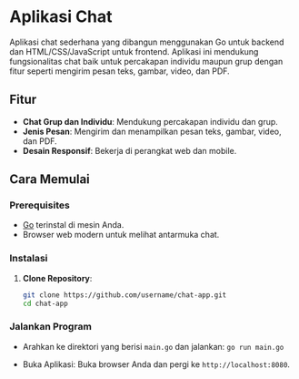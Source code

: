# Aplikasi Chat

Aplikasi chat sederhana yang dibangun menggunakan Go untuk backend dan HTML/CSS/JavaScript untuk frontend. Aplikasi ini mendukung fungsionalitas chat baik untuk percakapan individu maupun grup dengan fitur seperti mengirim pesan teks, gambar, video, dan PDF.

## Fitur

- **Chat Grup dan Individu**: Mendukung percakapan individu dan grup.
- **Jenis Pesan**: Mengirim dan menampilkan pesan teks, gambar, video, dan PDF.
- **Desain Responsif**: Bekerja di perangkat web dan mobile.

## Cara Memulai

### Prerequisites

- [Go](https://golang.org/doc/install) terinstal di mesin Anda.
- Browser web modern untuk melihat antarmuka chat.

### Instalasi

1. **Clone Repository**:
   ```bash
   git clone https://github.com/username/chat-app.git
   cd chat-app
   ```

### Jalankan Program

- Arahkan ke direktori yang berisi `main.go` dan jalankan:
  `go run main.go`

- Buka Aplikasi:
  Buka browser Anda dan pergi ke `http://localhost:8080`.
